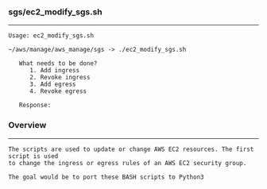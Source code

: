 ### sgs/ec2_modify_sgs.sh
-------------------------
```
Usage: ec2_modify_sgs.sh

~/aws/manage/aws_manage/sgs -> ./ec2_modify_sgs.sh

   What needs to be done?
      1. Add ingress
      2. Revoke ingress
      3. Add egress
      4. Revoke egress

   Response:
```

### Overview
------------
```
The scripts are used to update or change AWS EC2 resources. The first script is used
to change the ingress or egress rules of an AWS EC2 security group.

The goal would be to port these BASH scripts to Python3
```
